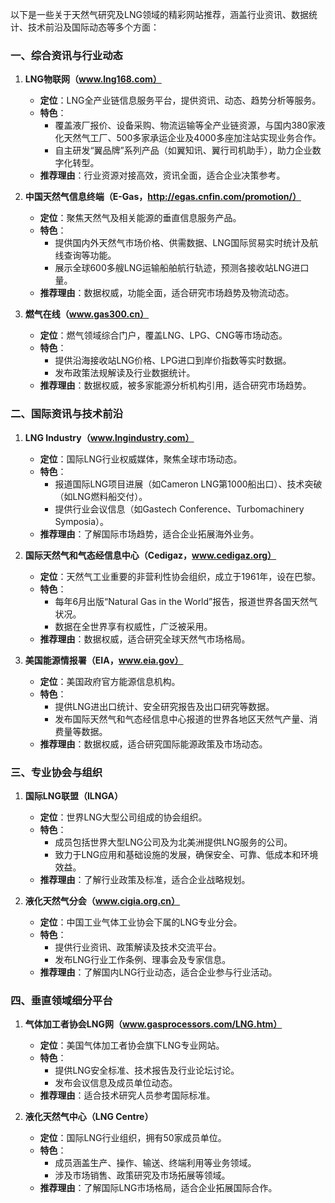以下是一些关于天然气研究及LNG领域的精彩网站推荐，涵盖行业资讯、数据统计、技术前沿及国际动态等多个方面：

### **一、综合资讯与行业动态**
1. **LNG物联网（www.lng168.com）**  
   - **定位**：LNG全产业链信息服务平台，提供资讯、动态、趋势分析等服务。  
   - **特色**：  
     - 覆盖液厂报价、设备采购、物流运输等全产业链资源，与国内380家液化天然气工厂、500多家承运企业及4000多座加注站实现业务合作。  
     - 自主研发“翼品牌”系列产品（如翼知讯、翼行司机助手），助力企业数字化转型。  
   - **推荐理由**：行业资源对接高效，资讯全面，适合企业决策参考。

2. **中国天然气信息终端（E-Gas，http://egas.cnfin.com/promotion/）**  
   - **定位**：聚焦天然气及相关能源的垂直信息服务产品。  
   - **特色**：  
     - 提供国内外天然气市场价格、供需数据、LNG国际贸易实时统计及航线查询等功能。  
     - 展示全球600多艘LNG运输船舶航行轨迹，预测各接收站LNG进口量。  
   - **推荐理由**：数据权威，功能全面，适合研究市场趋势及物流动态。

3. **燃气在线（www.gas300.cn）**  
   - **定位**：燃气领域综合门户，覆盖LNG、LPG、CNG等市场动态。  
   - **特色**：  
     - 提供沿海接收站LNG价格、LPG进口到岸价指数等实时数据。  
     - 发布政策法规解读及行业数据统计。  
   - **推荐理由**：数据权威，被多家能源分析机构引用，适合研究市场趋势。

### **二、国际资讯与技术前沿**
1. **LNG Industry（www.lngindustry.com）**  
   - **定位**：国际LNG行业权威媒体，聚焦全球市场动态。  
   - **特色**：  
     - 报道国际LNG项目进展（如Cameron LNG第1000船出口）、技术突破（如LNG燃料船交付）。  
     - 提供行业会议信息（如Gastech Conference、Turbomachinery Symposia）。  
   - **推荐理由**：了解国际市场趋势，适合企业拓展海外业务。

2. **国际天然气和气态经信息中心（Cedigaz，www.cedigaz.org）**  
   - **定位**：天然气工业重要的非营利性协会组织，成立于1961年，设在巴黎。  
   - **特色**：  
     - 每年6月出版“Natural Gas in the World”报告，报道世界各国天然气状况。  
     - 数据在全世界享有权威性，广泛被采用。  
   - **推荐理由**：数据权威，适合研究全球天然气市场格局。

3. **美国能源情报署（EIA，www.eia.gov）**  
   - **定位**：美国政府官方能源信息机构。  
   - **特色**：  
     - 提供LNG进出口统计、安全研究报告及出口研究等数据。  
     - 发布国际天然气和气态经信息中心报道的世界各地区天然气产量、消费量等数据。  
   - **推荐理由**：数据权威，适合研究国际能源政策及市场动态。

### **三、专业协会与组织**
1. **国际LNG联盟（ILNGA）**  
   - **定位**：世界LNG大型公司组成的协会组织。  
   - **特色**：  
     - 成员包括世界大型LNG公司及为北美洲提供LNG服务的公司。  
     - 致力于LNG应用和基础设施的发展，确保安全、可靠、低成本和环境效益。  
   - **推荐理由**：了解行业政策及标准，适合企业战略规划。

2. **液化天然气分会（www.cigia.org.cn）**  
   - **定位**：中国工业气体工业协会下属的LNG专业分会。  
   - **特色**：  
     - 提供行业资讯、政策解读及技术交流平台。  
     - 发布LNG行业工作条例、理事会及专家信息。  
   - **推荐理由**：了解国内LNG行业动态，适合企业参与行业活动。

### **四、垂直领域细分平台**
1. **气体加工者协会LNG网（www.gasprocessors.com/LNG.htm）**  
   - **定位**：美国气体加工者协会旗下LNG专业网站。  
   - **特色**：  
     - 提供LNG安全标准、技术报告及行业论坛讨论。  
     - 发布会议信息及成员单位动态。  
   - **推荐理由**：适合技术研究人员参考国际标准。

2. **液化天然气中心（LNG Centre）**  
   - **定位**：国际LNG行业组织，拥有50家成员单位。  
   - **特色**：  
     - 成员涵盖生产、操作、输送、终端利用等业务领域。  
     - 涉及市场销售、政策研究及市场拓展等领域。  
   - **推荐理由**：了解国际LNG市场格局，适合企业拓展国际合作。